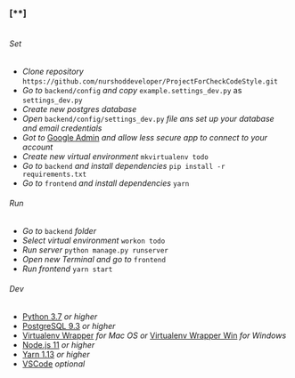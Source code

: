 ### [**]
![]()

###### Set
* _Clone repository_ `https://github.com/nurshoddeveloper/ProjectForCheckCodeStyle.git`
* _Go to_ `backend/config` _and copy_ `example.settings_dev.py` as `settings_dev.py`
* _Create new postgres database_
* _Open_ `backend/config/settings_dev.py` _file ans set up your database and email credentials_
* _Got to_ [Google Admin](https://myaccount.google.com/lesssecureapps) _and allow less secure app to connect to your account_ 
* _Create new virtual environment_ `mkvirtualenv todo`
* _Go to_ `backend` _and install dependencies_ `pip install -r requirements.txt`
* _Go to_ `frontend` _and install dependencies_ `yarn`


###### Run
* _Go to_ `backend` _folder_
* _Select virtual environment_ `workon todo`
* _Run server_ `python manage.py runserver`
* _Open new Terminal and go to_ `frontend` 
* _Run frontend_ `yarn start`

###### Dev
* [Python 3.7](https://www.python.org/) _or higher_
* [PostgreSQL 9.3](https://www.postgresql.org/) _or higher_
* [Virtualenv Wrapper](https://virtualenvwrapper.readthedocs.io/en/latest/) _for Mac OS or_ [Virtualenv Wrapper Win](https://pypi.org/project/virtualenvwrapper-win/) _for Windows_
* [Node.js 11](https://nodejs.org/) _or higher_
* [Yarn 1.13](https://yarnpkg.com/en/) _or higher_
* [VSCode](https://code.visualstudio.com/) _optional_



